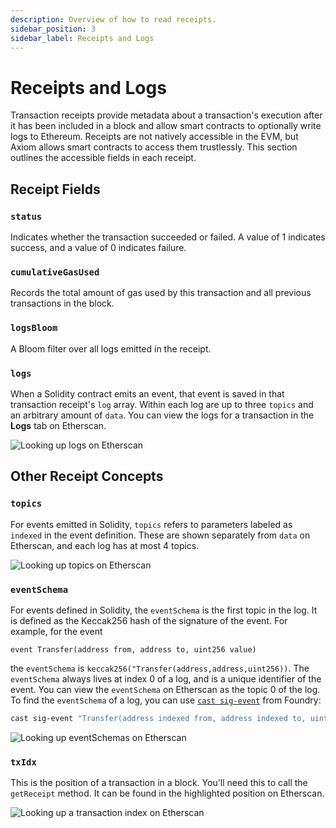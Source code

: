 ```yaml
---
description: Overview of how to read receipts.
sidebar_position: 3
sidebar_label: Receipts and Logs
---
```


# Receipts and Logs

Transaction receipts provide metadata about a transaction's execution after it has been included in a block and allow smart contracts to optionally write logs to Ethereum. Receipts are not natively accessible in the EVM, but Axiom allows smart contracts to access them trustlessly. This section outlines the accessible fields in each receipt.

## Receipt Fields

### `status`

Indicates whether the transaction succeeded or failed. A value of 1 indicates success, and a value of 0 indicates failure.

### `cumulativeGasUsed`

Records the total amount of gas used by this transaction and all previous transactions in the block.

### `logsBloom`

A Bloom filter over all logs emitted in the receipt.

### `logs`

When a Solidity contract emits an event, that event is saved in that transaction receipt's `log` array. Within each log are up to three `topics` and an arbitrary amount of `data`. You can view the logs for a transaction in the **Logs** tab on Etherscan.

![Looking up logs on Etherscan](@site/static/img/etherscan_receipts_large.png)

## Other Receipt Concepts

### `topics`

For events emitted in Solidity, `topics` refers to parameters labeled as `indexed` in the event definition. These are shown separately from `data` on Etherscan, and each log has at most 4 topics.

![Looking up topics on Etherscan](@site/static/img/etherscan_topics.png)

### `eventSchema`

For events defined in Solidity, the `eventSchema` is the first topic in the log. It is defined as the Keccak256 hash of the signature of the event. For example, for the event

```solidity
event Transfer(address from, address to, uint256 value)
```

the `eventSchema` is `keccak256("Transfer(address,address,uint256))`. The `eventSchema` always lives at index 0 of a log, and is a unique identifier of the event. You can view the `eventSchema` on Etherscan as the topic 0 of the log. To find the `eventSchema` of a log, you can use [`cast sig-event`](https://book.getfoundry.sh/reference/cast/cast-sig-event) from Foundry:

```bash
cast sig-event "Transfer(address indexed from, address indexed to, uint256 amount)"
```

![Looking up eventSchemas on Etherscan](@site/static/img/etherscan_eventSchema.png)

### `txIdx`

This is the position of a transaction in a block. You'll need this to call the `getReceipt` method. It can be found in the highlighted position on Etherscan.

![Looking up a transaction index on Etherscan](@site/static/img/etherscan_txIdx.png)

